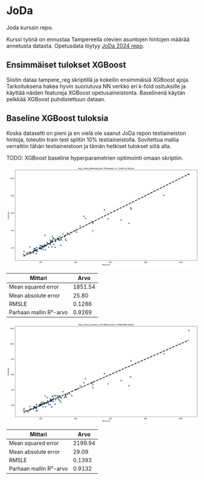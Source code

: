 # JoDa
Joda kurssin repo.

Kurssi työnä on ennustaa Tampereella olevien asuntojen hintojen määrää annetusta datasta. 
Opetusdata löytyy [JoDa 2024 repo](https://github.com/InfoTUNI/joda2024/tree/main/assignment/6.2%20Price%20Prediction/data).

## Ensimmäiset tulokset XGBoost 

Siistin dataa tampere_reg skriptillä ja kokeilin ensimmäisiä XGBoost ajoja. 
Tarkoituksena hakea hyvin suoriutuva NN verkko eri k-fold osituksille ja käyttää näiden featureja XGBoost opetusaineistonta. 
Baselinenä käytän pelkkää XGBoost puhdistettuun dataan.

## Baseline XGBoost tuloksia

Koska datasetti on pieni ja en vielä ole saanut JoDa repon testiaineiston hintoja, toteutin train test splitin 10% testiaineistolla. 
Sovitettua mallia verrattiin tähän testiaineistoon ja tämän hetkiset tulokset siitä alla.

TODO: XGBoost baseline hyperparametrien optimointi omaan skriptiin.


![XGBoost MAE tavoitteella](kuvat/output.png)

| Mittari               | Arvo    |
|-----------------------|---------|
| Mean squared error    | 1851.54 |
| Mean absolute error   | 25.80   |
| RMSLE                 | 0.1286  |
| Parhaan mallin R²-arvo| 0.9269  |

![XGBoost MSE tavoitteella](kuvat/output2.png)


| Mittari               | Arvo    |
|-----------------------|---------|
| Mean squared error    | 2199.94 |
| Mean absolute error   | 29.09   |
| RMSLE                 | 0.1393  |
| Parhaan mallin R²-arvo| 0.9132  |

